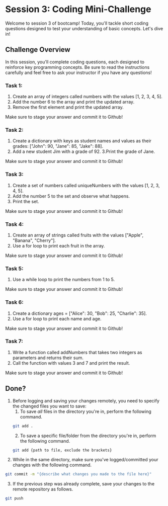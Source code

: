 # Session 3: Coding Mini-Challenge

Welcome to session 3 of bootcamp! Today, you'll tackle short coding questions designed to test your understanding of basic concepts. Let's dive in!

## Challenge Overview

In this session, you'll complete coding questions, each designed to reinforce key programming concepts. Be sure to read the instructions carefully and feel free to ask your instructor if you have any questions!

### Task 1: 
1. Create an array of integers called numbers with the values [1, 2, 3, 4, 5].
2. Add the number 6 to the array and print the updated array.
3. Remove the first element and print the updated array.

Make sure to stage your answer and commit it to Github!

### Task 2:
1. Create a dictionary with keys as student names and values as their grades: ["John": 90, "Jane": 85, "Jake": 88].
2. Add a new student Jim with a grade of 92.
3.Print the grade of Jane.

Make sure to stage your answer and commit it to Github!

### Task 3: 
1. Create a set of numbers called uniqueNumbers with the values [1, 2, 3, 4, 5].
2. Add the number 5 to the set and observe what happens.
3. Print the set.

Make sure to stage your answer and commit it to Github!

### Task 4: 
1. Create an array of strings called fruits with the values ["Apple", "Banana", "Cherry"].
2. Use a for loop to print each fruit in the array.

Make sure to stage your answer and commit it to Github!

### Task 5: 
1.  Use a while loop to print the numbers from 1 to 5.

Make sure to stage your answer and commit it to Github!

### Task 6: 
1. Create a dictionary ages = ["Alice": 30, "Bob": 25, "Charlie": 35].
2. Use a for loop to print each name and age.

Make sure to stage your answer and commit it to Github!

### Task 7: 
1. Write a function called addNumbers that takes two integers as parameters and returns their sum.
2. Call the function with values 3 and 7 and print the result.

Make sure to stage your answer and commit it to Github!


## Done?
1. Before logging and saving your changes remotely, you need to specify the changed files you want to save:
   1. To save *all* files in the directory you're in, perform the following command.
   ```bash
   git add .
   ```
   2. To save a specific file/folder from the directory you're in, perform the following command.
   ```bash
   git add {path to file, exclude the brackets}
   ```
3. While in the same directory, make sure you've logged/committed your changes with the following command.
```bash
git commit -m "{describe what changes you made to the file here}"
```
3. If the previous step was already complete, save your changes to the remote repository as follows.
```bash
git push
```
